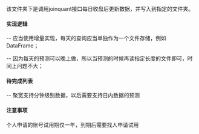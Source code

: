该文件夹下是调用joinquant接口每日收盘后更新数据，并写入到指定的文件夹。

#### 实现逻辑

-- 应当使用增量实现，每天的查询应当单独作为一个文件存储，例如DataFrame；

-- 因为每天的预测可以晚上做，所以当预测的时候再读指定长度的文件即可，时间上问题不大；

#### 待完成列表

-- 聚宽支持分钟级别数据，以后需要支持日内数据的预测

#### 注意事项

个人申请的账号试用期仅一年，到期后需要找人申请试用

